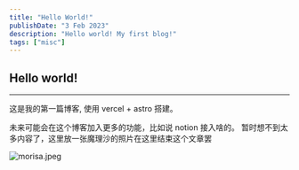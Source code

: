 ```yaml
---
title: "Hello World!"
publishDate: "3 Feb 2023"
description: "Hello world! My first blog!"
tags: ["misc"]
---
```


## Hello world!

---

这是我的第一篇博客, 使用 vercel + astro 搭建。

未来可能会在这个博客加入更多的功能，比如说 notion 接入啥的。
暂时想不到太多内容了，这里放一张魔理沙的照片在这里结束这个文章罢

![morisa.jpeg](https://s2.loli.net/2023/02/03/s8T1xZO7nU4b5Ak.jpg)
